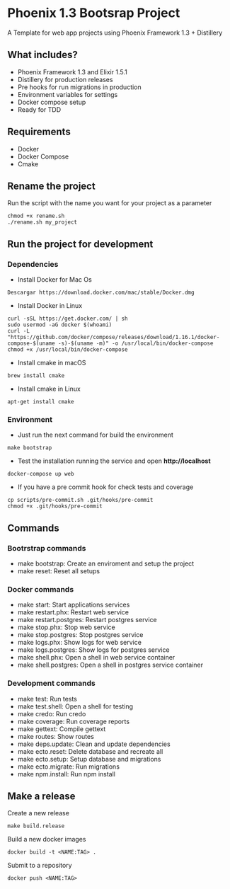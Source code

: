 # Phoenix 1.3 Bootsrap Project

A Template for web app projects using Phoenix Framework 1.3 + Distillery

## What includes?

- Phoenix Framework 1.3 and Elixir 1.5.1
- Distillery for production releases
- Pre hooks for run migrations in production
- Environment variables for settings
- Docker compose setup
- Ready for TDD

## Requirements

- Docker
- Docker Compose
- Cmake

## Rename the project

Run the script with the name you want for your project as a parameter
```
chmod +x rename.sh
./rename.sh my_project
```

## Run the project for development

### Dependencies

- Install Docker for Mac Os

```shell
Descargar https://download.docker.com/mac/stable/Docker.dmg
```

- Install Docker in Linux

```shell
curl -sSL https://get.docker.com/ | sh
sudo usermod -aG docker $(whoami)
curl -L "https://github.com/docker/compose/releases/download/1.16.1/docker-compose-$(uname -s)-$(uname -m)" -o /usr/local/bin/docker-compose
chmod +x /usr/local/bin/docker-compose

```

- Install cmake in macOS

```shell
brew install cmake
```

- Install cmake in Linux

```shell
apt-get install cmake
```

### Environment

- Just run the next command for build the environment

```shell
make bootstrap
```

- Test the installation running the service and open **http://localhost**

```shell
docker-compose up web
```

- If you have a pre commit hook for check tests and coverage

```shell
cp scripts/pre-commit.sh .git/hooks/pre-commit
chmod +x .git/hooks/pre-commit
```

## Commands

### Bootrstrap commands

- make bootstrap: Create an enviroment and setup the project
- make reset: Reset all setups

### Docker commands

- make start: Start applications services
- make restart.phx: Restart web service
- make restart.postgres: Restart postgres service
- make stop.phx: Stop web service
- make stop.postgres: Stop postgres service
- make logs.phx: Show logs for web service
- make logs.postgres: Show logs for postgres service
- make shell.phx: Open a shell in web service container
- make shell.postgres: Open a shell in postgres service container

### Development commands

- make test: Run tests
- make test.shell: Open a shell for testing
- make credo: Run credo
- make coverage: Run coverage reports
- make gettext: Compile gettext
- make routes: Show routes
- make deps.update: Clean and update dependencies
- make ecto.reset: Delete database and recreate all
- make ecto.setup: Setup database and migrations
- make ecto.migrate: Run migrations
- make npm.install: Run npm install

## Make a release

Create a new release

    make build.release

Build a new docker images

    docker build -t <NAME:TAG> .

Submit to a repository

    docker push <NAME:TAG>
